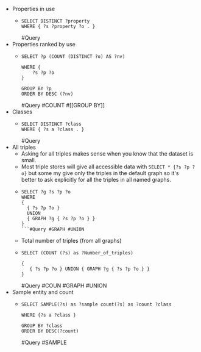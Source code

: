 - Properties in use
	- ```sparql
	  SELECT DISTINCT ?property 
	  WHERE { ?s ?property ?o . } 
	  ```
	  #Query
- Properties ranked by use
	- ```sparql
	  SELECT ?p (COUNT (DISTINCT ?o) AS ?nv)
	  
	  WHERE {
	      ?s ?p ?o 
	  }
	  
	  GROUP BY ?p
	  ORDER BY DESC (?nv)
	  
	  ```
	  #Query #COUNT #[[GROUP BY]]
- Classes
	- ```sparql
	  SELECT DISTINCT ?class 
	  WHERE { ?s a ?class . } 
	  ```
	  #Query
- All triples
	- Asking for all triples makes sense when you know that the dataset is small.
	- Most triple stores will give all accessible data with `SELECT * {?s ?p ?o}` but some my give only the triples in the default graph so it's better to ask explicitly for all the triples in all named graphs.
	- ```sparql
	  SELECT ?g ?s ?p ?o
	  WHERE
	  {
	  	{ ?s ?p ?o }
	  	UNION
	  	{ GRAPH ?g { ?s ?p ?o } }
	  }
	  ```#Query #GRAPH #UNION
	- Total number of triples (from all graphs)
	- ```sparql
	  SELECT (COUNT (?s) as ?Number_of_triples)
	  
	  {
	     { ?s ?p ?o } UNION { GRAPH ?g { ?s ?p ?o } }
	  }
	  ```
	  #Query #COUN #GRAPH #UNION
- Sample entity and count
	- ```sparql
	  SELECT SAMPLE(?s) as ?sample count(?s) as ?count ?class
	  
	  WHERE {?s a ?class }
	  
	  GROUP BY ?class
	  ORDER BY DESC(?count)
	  ```
	  #Query #SAMPLE